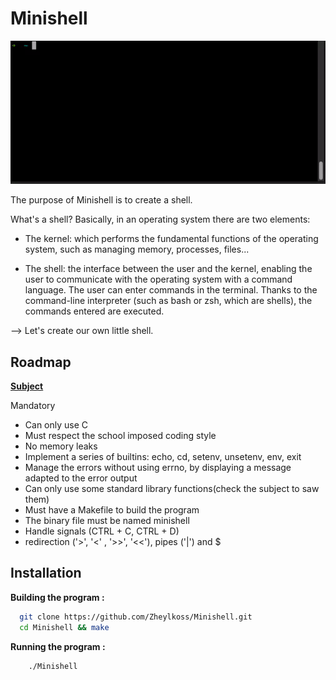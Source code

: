 # Minishell

![My Minishell presentation :](video.gif)

The purpose of Minishell is to create a shell.

What's a shell? Basically, in an operating system there are two elements:

- The kernel: which performs the fundamental functions of the operating system, such as managing memory, processes, files...

- The shell: the interface between the user and the kernel, enabling the user to communicate with the operating system with a command language. The user can enter commands in the terminal. Thanks to the command-line interpreter (such as bash or zsh, which are shells), the commands entered are executed.

--> Let's create our own little shell.

## Roadmap

[**Subject**](https://cdn.intra.42.fr/pdf/pdf/103837/en.subject.pdf)

Mandatory

- Can only use C 
- Must respect the school imposed coding style
- No memory leaks
- Implement a series of builtins: echo, cd, setenv, unsetenv, env, exit
- Manage the errors without using errno, by displaying a message adapted to the error output
- Can only use some standard library functions(check the subject to saw them)
- Must have a Makefile to build the program
- The binary file must be named minishell
- Handle signals (CTRL + C, CTRL + D)
- redirection ('>', '<' , '>>', '<<'), pipes ('|') and $
## Installation

**Building the program :**
```bash
  git clone https://github.com/Zheylkoss/Minishell.git
  cd Minishell && make
```

**Running the program :**
```bash
    ./Minishell
```
